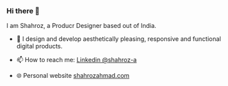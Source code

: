 ### Hi there 👋
I am Shahroz, a Producr Designer based out of India.

- 🔭 I design and develop aesthetically pleasing, responsive and functional digital products.

- 📫 How to reach me: [Linkedin @shahroz-a](https://linkedin.com/in/shahroz-a)

- 🌐 Personal website [shahrozahmad.com](https://shahrozahmad.com)
